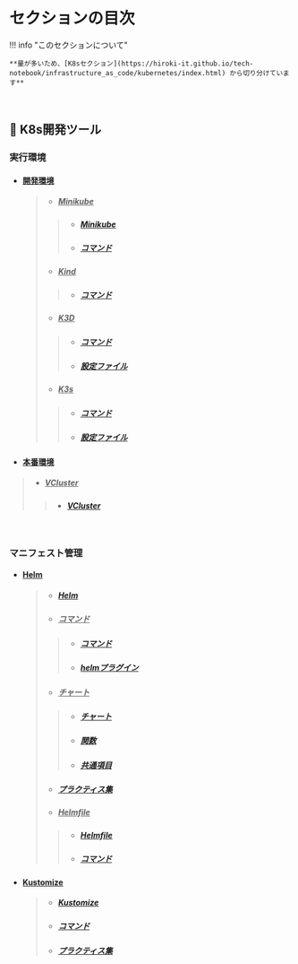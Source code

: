 # セクションの目次

!!! info "このセクションについて"

    **量が多いため、[K8sセクション](https://hiroki-it.github.io/tech-notebook/infrastructure_as_code/kubernetes/index.html) から切り分けています**

<br>

## 🌊 K8s開発ツール

### 実行環境

* #### <u>開発環境</u>
  > * ##### <u>Minikube</u>
  > > * ##### [Minikube](https://hiroki-it.github.io/tech-notebook/infrastructure_as_code/infrastructure_as_code_kubernetes_environment_development_minikube.html)
  > > * ##### [コマンド](https://hiroki-it.github.io/tech-notebook/infrastructure_as_code/infrastructure_as_code_kubernetes_environment_development_minikube_command.html)
  > * ##### <u>Kind</u>
  > > * ##### [コマンド](https://hiroki-it.github.io/tech-notebook/infrastructure_as_code/infrastructure_as_code_kubernetes_environment_development_kind_command.html)
  > * ##### <u>K3D</u>
  > > * ##### [コマンド](https://hiroki-it.github.io/tech-notebook/infrastructure_as_code/infrastructure_as_code_kubernetes_environment_development_k3d_command.html)
  > > * ##### [設定ファイル](https://hiroki-it.github.io/tech-notebook/infrastructure_as_code/infrastructure_as_code_kubernetes_environment_development_k3d_conf.html)
  > * ##### <u>K3s</u>
  > > * ##### [コマンド](https://hiroki-it.github.io/tech-notebook/infrastructure_as_code/infrastructure_as_code_kubernetes_environment_development_k3s_command.html)
  > > * ##### [設定ファイル](https://hiroki-it.github.io/tech-notebook/infrastructure_as_code/infrastructure_as_code_kubernetes_environment_development_k3s_conf.html)

* #### <u>本番環境</u>
 > * ##### <u>VCluster</u>
 > > * ##### [VCluster](https://hiroki-it.github.io/tech-notebook/infrastructure_as_code/infrastructure_as_code_kubernetes_environment_production_vcluster.html)

<br>

### マニフェスト管理

* #### <u>Helm</u>
  > * ##### [︎Helm](https://hiroki-it.github.io/tech-notebook/infrastructure_as_code/infrastructure_as_code_kubernetes_manifests_management_helm.html)
  > * ##### <u>コマンド</u>
  > > * ##### [︎コマンド](https://hiroki-it.github.io/tech-notebook/infrastructure_as_code/infrastructure_as_code_kubernetes_manifests_management_helm_command.html)
  > > * ##### [helmプラグイン](https://hiroki-it.github.io/tech-notebook/infrastructure_as_code/infrastructure_as_code_kubernetes_manifests_management_helm_command_plugin.html)
  > * ##### <u>チャート</u>
  > > * ##### [チャート](https://hiroki-it.github.io/tech-notebook/infrastructure_as_code/infrastructure_as_code_kubernetes_manifests_management_helm_chart.html)
  > > * ##### [関数](https://hiroki-it.github.io/tech-notebook/infrastructure_as_code/infrastructure_as_code_kubernetes_manifests_management_helm_chart_function.html)
  > > * ##### [共通項目](https://hiroki-it.github.io/tech-notebook/infrastructure_as_code/infrastructure_as_code_kubernetes_manifests_management_helm_chart_common.html)
  > * ##### [︎プラクティス集](https://hiroki-it.github.io/tech-notebook/infrastructure_as_code/infrastructure_as_code_kubernetes_manifests_management_helm_practices.html)
  > * ##### <u>Helmfile</u>
  > > * ##### [︎Helmfile](https://hiroki-it.github.io/tech-notebook/infrastructure_as_code/infrastructure_as_code_kubernetes_manifests_management_helm_helmfile.html)
  > > * ##### [コマンド](https://hiroki-it.github.io/tech-notebook/infrastructure_as_code/infrastructure_as_code_kubernetes_manifests_management_helm_helmfile_command.html)

* #### <u>Kustomize</u>
  > * ##### [Kustomize](https://hiroki-it.github.io/tech-notebook/infrastructure_as_code/infrastructure_as_code_kubernetes_manifests_management_kustomize.html)
  > * ##### [コマンド](https://hiroki-it.github.io/tech-notebook/infrastructure_as_code/infrastructure_as_code_kubernetes_manifests_management_kustomize_command.html)
  > * ##### [︎プラクティス集](https://hiroki-it.github.io/tech-notebook/infrastructure_as_code/infrastructure_as_code_kubernetes_manifests_management_kustomize_practices.html)
